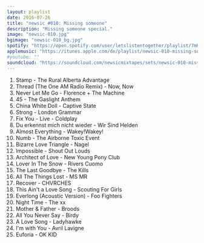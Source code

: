 ```yaml
---
layout: playlist
date: 2016-07-26
title: "newsic #010: Missing someone"
description: "Missing someone special."
image: "newsic-010.jpg"
bgimage: "newsic-010_bg.jpg"
spotify: "https://open.spotify.com/user/letslistentogether/playlist/7mKqRGj4e3DOMq97OvGZ8d"
applemusic: "https://itunes.apple.com/de/playlist/newsic-010-missing-someone./idpl.4bfb4c2c28294bd492fa6af29a61bb2c"
#youtube: ""
soundcloud: "https://soundcloud.com/newsicmixtapes/sets/newsic-010-missing-someone"
---
```


<ol>
	<li>Stamp - The Rural Alberta Advantage</li>
	<li>Thread (The One AM Radio Remix) - Now, Now</li>
	<li>Never Let Me Go - Florence + The Machine</li>
	<li>45 - The Gaslight Anthem</li>
	<li>China White Doll - Captive State</li>
	<li>Strong - London Grammar</li>
	<li>Fix You - Live - Coldplay</li>
	<li>Du erkennst mich nicht wieder - Wir Sind Helden</li>
	<li>Almost Everything - Wakey!Wakey!</li>
	<li>Numb - The Airborne Toxic Event</li>
	<li>Bizarre Love Triangle - Nagel</li>
	<li>Impossible - Shout Out Louds</li>
	<li>Architect of Love - New Young Pony Club</li>
	<li>Lover In The Snow - Rivers Cuomo</li>
	<li>The Last Goodbye - The Kills</li>
	<li>All The Things Lost - MS MR</li>
	<li>Recover - CHVRCHES</li>
	<li>This Ain't a Love Song - Scouting For Girls</li>
	<li>Everlong (Acoustic Version) - Foo Fighters</li>
	<li>Night Time - The xx</li>
	<li>Mother & Father - Broods</li>
	<li>All You Never Say - Birdy</li>
	<li>A Love Song - Ladyhawke</li>
	<li>I'm with You - Avril Lavigne</li>
	<li>Euforia - OK KID</li>
</ol>